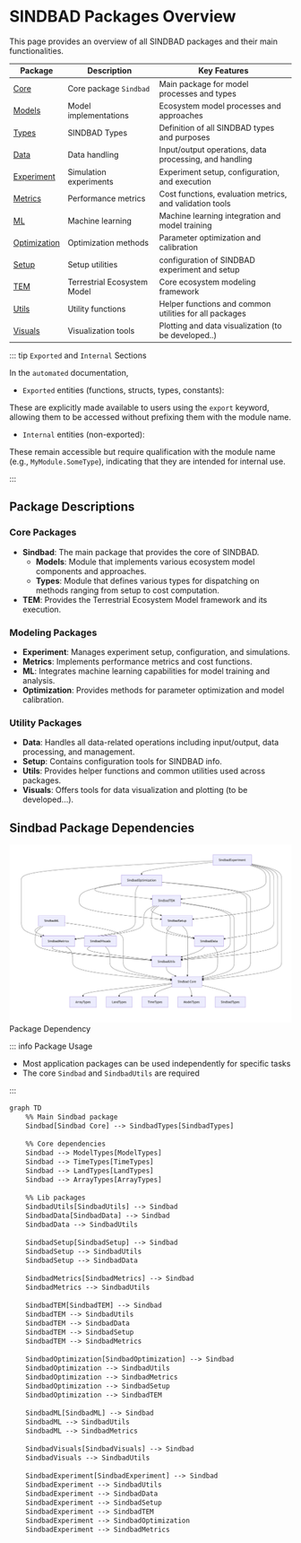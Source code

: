 # SINDBAD Packages Overview

This page provides an overview of all SINDBAD packages and their main functionalities.

| Package | Description | Key Features |
|---------|-------------|--------------|
| [Core](sindbad.md) | Core package `Sindbad` | Main package for model processes and types |
| [ Models](models.md) | Model implementations | Ecosystem model processes and approaches |
| [ Types](types.md) | SINDBAD Types | Definition of all SINDBAD types and purposes |
| [Data](data.md) | Data handling | Input/output operations, data processing, and handling |
| [Experiment](experiment.md) | Simulation experiments | Experiment setup, configuration, and execution |
| [Metrics](metrics.md) | Performance metrics | Cost functions, evaluation metrics, and validation tools |
| [ML](ml.md) | Machine learning | Machine learning integration and model training |
| [Optimization](optimization.md) | Optimization methods | Parameter optimization and calibration |
| [Setup](setup.md) | Setup utilities | configuration of SINDBAD experiment and setup |
| [TEM](tem.md) | Terrestrial Ecosystem Model | Core ecosystem modeling framework |
| [Utils](utils.md) | Utility functions | Helper functions and common utilities for all packages|
| [Visuals](visuals.md) | Visualization tools | Plotting and data visualization (to be developed..) |


::: tip `Exported` and `Internal` Sections

In the `automated` documentation,

- `Exported` entities (functions, structs, types, constants):

These are explicitly made available to users using the `export` keyword, allowing them to be accessed without prefixing them with the module name.

- `Internal` entities (non-exported):

These remain accessible but require qualification with the module name (e.g., `MyModule.SomeType`), indicating that they are intended for internal use.

:::


## Package Descriptions

### Core Packages
- **Sindbad**: The main package that provides the core of SINDBAD.
  - **Models**: Module that implements various ecosystem model components and approaches.
  - **Types**: Module that defines various types for dispatching on methods ranging from setup to cost computation.
- **TEM**: Provides the Terrestrial Ecosystem Model framework and its execution.

### Modeling Packages
- **Experiment**: Manages experiment setup, configuration, and simulations.
- **Metrics**: Implements performance metrics and cost functions.
- **ML**: Integrates machine learning capabilities for model training and analysis.
- **Optimization**: Provides methods for parameter optimization and model calibration.

### Utility Packages
- **Data**: Handles all data-related operations including input/output, data processing, and management.
- **Setup**: Contains configuration tools for SINDBAD info.
- **Utils**: Provides helper functions and common utilities used across packages.
- **Visuals**: Offers tools for data visualization and plotting (to be developed...).


## Sindbad Package Dependencies

![SINDBAD Package Dependency](../../assets/sindbad_package_dependency.png)
Package Dependency


::: info Package Usage

- Most application packages can be used independently for specific tasks
- The core `Sindbad` and ```SindbadUtils``` are required

::: 


```mermaid
graph TD
    %% Main Sindbad package
    Sindbad[Sindbad Core] --> SindbadTypes[SindbadTypes]
    
    %% Core dependencies
    Sindbad --> ModelTypes[ModelTypes]
    Sindbad --> TimeTypes[TimeTypes]
    Sindbad --> LandTypes[LandTypes]
    Sindbad --> ArrayTypes[ArrayTypes]
    
    %% Lib packages
    SindbadUtils[SindbadUtils] --> Sindbad
    SindbadData[SindbadData] --> Sindbad
    SindbadData --> SindbadUtils
    
    SindbadSetup[SindbadSetup] --> Sindbad
    SindbadSetup --> SindbadUtils
    SindbadSetup --> SindbadData
    
    SindbadMetrics[SindbadMetrics] --> Sindbad
    SindbadMetrics --> SindbadUtils
    
    SindbadTEM[SindbadTEM] --> Sindbad
    SindbadTEM --> SindbadUtils
    SindbadTEM --> SindbadData
    SindbadTEM --> SindbadSetup
    SindbadTEM --> SindbadMetrics
    
    SindbadOptimization[SindbadOptimization] --> Sindbad
    SindbadOptimization --> SindbadUtils
    SindbadOptimization --> SindbadMetrics
    SindbadOptimization --> SindbadSetup
    SindbadOptimization --> SindbadTEM
    
    SindbadML[SindbadML] --> Sindbad
    SindbadML --> SindbadUtils
    SindbadML --> SindbadMetrics
    
    SindbadVisuals[SindbadVisuals] --> Sindbad
    SindbadVisuals --> SindbadUtils
    
    SindbadExperiment[SindbadExperiment] --> Sindbad
    SindbadExperiment --> SindbadUtils
    SindbadExperiment --> SindbadData
    SindbadExperiment --> SindbadSetup
    SindbadExperiment --> SindbadTEM
    SindbadExperiment --> SindbadOptimization
    SindbadExperiment --> SindbadMetrics    
```